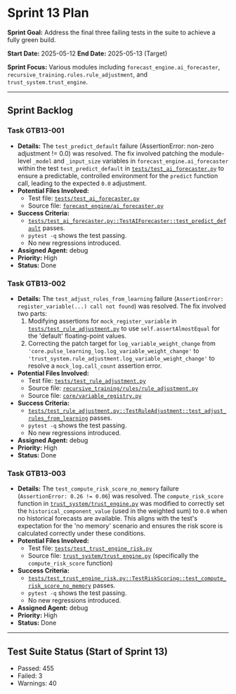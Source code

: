 # Sprint 13 Plan

**Sprint Goal:** Address the final three failing tests in the suite to achieve a fully green build.

**Start Date:** 2025-05-12
**End Date:** 2025-05-13 (Target)

**Sprint Focus:** Various modules including `forecast_engine.ai_forecaster`, `recursive_training.rules.rule_adjustment`, and `trust_system.trust_engine`.

---

## Sprint Backlog

### Task GTB13-001
*   **Details:** The `test_predict_default` failure (AssertionError: non-zero adjustment != 0.0) was resolved. The fix involved patching the module-level `_model` and `_input_size` variables in `forecast_engine.ai_forecaster` within the test `test_predict_default` in [`tests/test_ai_forecaster.py`](tests/test_ai_forecaster.py) to ensure a predictable, controlled environment for the `predict` function call, leading to the expected `0.0` adjustment.
*   **Potential Files Involved:**
    *   Test file: [`tests/test_ai_forecaster.py`](tests/test_ai_forecaster.py)
    *   Source file: [`forecast_engine/ai_forecaster.py`](forecast_engine/ai_forecaster.py)
*   **Success Criteria:**
    *   [`tests/test_ai_forecaster.py::TestAIForecaster::test_predict_default`](tests/test_ai_forecaster.py) passes.
    *   `pytest -q` shows the test passing.
    *   No new regressions introduced.
*   **Assigned Agent:** debug
*   **Priority:** High
*   **Status:** Done

### Task GTB13-002
*   **Details:** The `test_adjust_rules_from_learning` failure (`AssertionError: register_variable(...) call not found`) was resolved. The fix involved two parts:
    1.  Modifying assertions for `mock_register_variable` in [`tests/test_rule_adjustment.py`](tests/test_rule_adjustment.py) to use `self.assertAlmostEqual` for the 'default' floating-point values.
    2.  Correcting the patch target for `log_variable_weight_change` from `'core.pulse_learning_log.log_variable_weight_change'` to `'trust_system.rule_adjustment.log_variable_weight_change'` to resolve a `mock_log.call_count` assertion error.
*   **Potential Files Involved:**
    *   Test file: [`tests/test_rule_adjustment.py`](tests/test_rule_adjustment.py)
    *   Source file: [`recursive_training/rules/rule_adjustment.py`](recursive_training/rules/rule_adjustment.py)
    *   Source file: [`core/variable_registry.py`](core/variable_registry.py)
*   **Success Criteria:**
    *   [`tests/test_rule_adjustment.py::TestRuleAdjustment::test_adjust_rules_from_learning`](tests/test_rule_adjustment.py) passes.
    *   `pytest -q` shows the test passing.
    *   No new regressions introduced.
*   **Assigned Agent:** debug
*   **Priority:** High
*   **Status:** Done

### Task GTB13-003
*   **Details:** The `test_compute_risk_score_no_memory` failure (`AssertionError: 0.26 != 0.06`) was resolved. The `compute_risk_score` function in [`trust_system/trust_engine.py`](trust_system/trust_engine.py) was modified to correctly set the `historical_component_value` (used in the weighted sum) to `0.0` when no historical forecasts are available. This aligns with the test's expectation for the 'no memory' scenario and ensures the risk score is calculated correctly under these conditions.
*   **Potential Files Involved:**
    *   Test file: [`tests/test_trust_engine_risk.py`](tests/test_trust_engine_risk.py)
    *   Source file: [`trust_system/trust_engine.py`](trust_system/trust_engine.py) (specifically the `compute_risk_score` function)
*   **Success Criteria:**
    *   [`tests/test_trust_engine_risk.py::TestRiskScoring::test_compute_risk_score_no_memory`](tests/test_trust_engine_risk.py) passes.
    *   `pytest -q` shows the test passing.
    *   No new regressions introduced.
*   **Assigned Agent:** debug
*   **Priority:** High
*   **Status:** Done

---

## Test Suite Status (Start of Sprint 13)

*   Passed: 455
*   Failed: 3
*   Warnings: 40